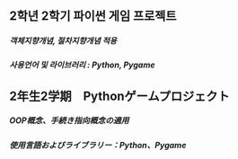 ## 2학년 2학기 파이썬 게임 프로젝트
##### 객체지향개념, 절차지향개념 적용
##### 사용언어 및 라이브러리 : Python, Pygame

## 2年生2学期　Pythonゲームプロジェクト
##### OOP概念、手続き指向概念の適用
##### 使用言語およびライブラリー：Python、Pygame
